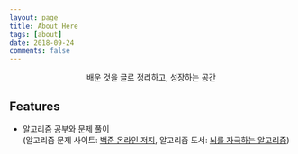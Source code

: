 ```yaml
---
layout: page
title: About Here
tags: [about]
date: 2018-09-24
comments: false
---
```

    
<center>배운 것을 글로 정리하고, 성장하는 공간</center>

## Features
* 알고리즘 공부와 문제 풀이 <br/>
(알고리즘 문제 사이트: <a href = "https://www.acmicpc.net/">백준 온라인 저지</a>, 
 알고리즘 도서: <a href="http://www.hanbit.co.kr/store/books/look.php?p_code=B3450156021">뇌를 자극하는 알고리즘</a>)


